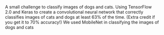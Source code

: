 A small challenge to classify images of dogs and cats. Using TensorFlow 2.0 and Keras to create a convolutional neural network that correctly classifies images of cats and dogs at least 63% of the time. (Extra credit if you get it to 70% accuracy!)
We used MobileNet in classifying the images of dogs and cats
